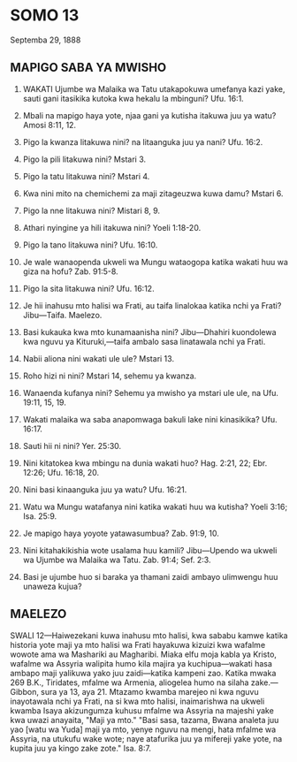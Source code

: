# SOMO 13
Septemba 29, 1888

## MAPIGO SABA YA MWISHO

1. WAKATI Ujumbe wa Malaika wa Tatu utakapokuwa umefanya kazi yake, sauti gani itasikika kutoka kwa hekalu la mbinguni? Ufu. 16:1.

2. Mbali na mapigo haya yote, njaa gani ya kutisha itakuwa juu ya watu? Amosi 8:11, 12.

3. Pigo la kwanza litakuwa nini? na litaanguka juu ya nani? Ufu. 16:2.

4. Pigo la pili litakuwa nini? Mstari 3.

5. Pigo la tatu litakuwa nini? Mstari 4.

6. Kwa nini mito na chemichemi za maji zitageuzwa kuwa damu? Mstari 6.

7. Pigo la nne litakuwa nini? Mistari 8, 9.

8. Athari nyingine ya hili itakuwa nini? Yoeli 1:18-20.

9. Pigo la tano litakuwa nini? Ufu. 16:10.

10. Je wale wanaopenda ukweli wa Mungu wataogopa katika wakati huu wa giza na hofu? Zab. 91:5-8.

11. Pigo la sita litakuwa nini? Ufu. 16:12.

12. Je hii inahusu mto halisi wa Frati, au taifa linalokaa katika nchi ya Frati? Jibu—Taifa. Maelezo.

13. Basi kukauka kwa mto kunamaanisha nini? Jibu—Dhahiri kuondolewa kwa nguvu ya Kituruki,—taifa ambalo sasa linatawala nchi ya Frati.

14. Nabii aliona nini wakati ule ule? Mstari 13.

15. Roho hizi ni nini? Mstari 14, sehemu ya kwanza.

16. Wanaenda kufanya nini? Sehemu ya mwisho ya mstari ule ule, na Ufu. 19:11, 15, 19.

17. Wakati malaika wa saba anapomwaga bakuli lake nini kinasikika? Ufu. 16:17.

18. Sauti hii ni nini? Yer. 25:30.

19. Nini kitatokea kwa mbingu na dunia wakati huo? Hag. 2:21, 22; Ebr. 12:26; Ufu. 16:18, 20.

20. Nini basi kinaanguka juu ya watu? Ufu. 16:21.

21. Watu wa Mungu watafanya nini katika wakati huu wa kutisha? Yoeli 3:16; Isa. 25:9.

22. Je mapigo haya yoyote yatawasumbua? Zab. 91:9, 10.

23. Nini kitahakikishia wote usalama huu kamili? Jibu—Upendo wa ukweli wa Ujumbe wa Malaika wa Tatu. Zab. 91:4; Sef. 2:3.

24. Basi je ujumbe huo si baraka ya thamani zaidi ambayo ulimwengu huu unaweza kujua?

## MAELEZO

SWALI 12—Haiwezekani kuwa inahusu mto halisi, kwa sababu kamwe katika historia yote maji ya mto halisi wa Frati hayakuwa kizuizi kwa wafalme wowote ama wa Mashariki au Magharibi. Miaka elfu moja kabla ya Kristo, wafalme wa Assyria walipita humo kila majira ya kuchipua—wakati hasa ambapo maji yalikuwa yako juu zaidi—katika kampeni zao. Katika mwaka 269 B.K., Tiridates, mfalme wa Armenia, aliogelea humo na silaha zake.—Gibbon, sura ya 13, aya 21. Mtazamo kwamba marejeo ni kwa nguvu inayotawala nchi ya Frati, na si kwa mto halisi, inaimarishwa na ukweli kwamba Isaya akizungumza kuhusu mfalme wa Assyria na majeshi yake kwa uwazi anayaita, "Maji ya mto." "Basi sasa, tazama, Bwana analeta juu yao [watu wa Yuda] maji ya mto, yenye nguvu na mengi, hata mfalme wa Assyria, na utukufu wake wote; naye atafurika juu ya mifereji yake yote, na kupita juu ya kingo zake zote." Isa. 8:7.